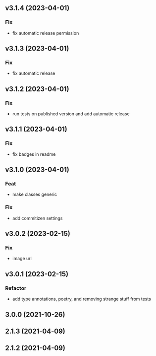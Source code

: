 ## v3.1.4 (2023-04-01)

### Fix

- fix automatic release permission

## v3.1.3 (2023-04-01)

### Fix

- fix automatic release

## v3.1.2 (2023-04-01)

### Fix

- run tests on published version and add automatic release

## v3.1.1 (2023-04-01)

### Fix

- fix badges in readme

## v3.1.0 (2023-04-01)

### Feat

- make classes generic

### Fix

- add commitizen settings

## v3.0.2 (2023-02-15)

### Fix

- image url

## v3.0.1 (2023-02-15)

### Refactor

- add type annotations, poetry, and removing strange stuff from tests

## 3.0.0 (2021-10-26)

## 2.1.3 (2021-04-09)

## 2.1.2 (2021-04-09)

